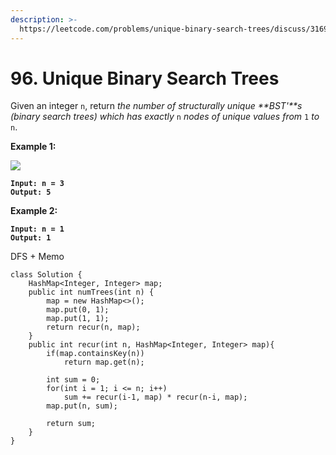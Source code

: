 ```yaml
---
description: >-
  https://leetcode.com/problems/unique-binary-search-trees/discuss/31696/Simple-Recursion-Java-Solution-with-Explanation
---
```


# 96. Unique Binary Search Trees

Given an integer `n`, return _the number of structurally unique **BST'**s (binary search trees) which has exactly_ `n` _nodes of unique values from_ `1` _to_ `n`.

&#x20;

**Example 1:**

![](https://assets.leetcode.com/uploads/2021/01/18/uniquebstn3.jpg)

<pre><code><strong>Input: n = 3
</strong><strong>Output: 5
</strong></code></pre>

**Example 2:**

<pre><code><strong>Input: n = 1
</strong><strong>Output: 1
</strong></code></pre>

DFS + Memo

```
class Solution {
    HashMap<Integer, Integer> map;
    public int numTrees(int n) {
        map = new HashMap<>();
        map.put(0, 1);
        map.put(1, 1);
        return recur(n, map);
    }
    public int recur(int n, HashMap<Integer, Integer> map){
        if(map.containsKey(n))
            return map.get(n);
        
        int sum = 0;
        for(int i = 1; i <= n; i++)
            sum += recur(i-1, map) * recur(n-i, map);
        map.put(n, sum);
        
        return sum;
    }
}
```
